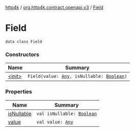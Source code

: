 [http4k](../../index.md) / [org.http4k.contract.openapi.v3](../index.md) / [Field](./index.md)

# Field

`data class Field`

### Constructors

| Name | Summary |
|---|---|
| [&lt;init&gt;](-init-.md) | `Field(value: `[`Any`](https://kotlinlang.org/api/latest/jvm/stdlib/kotlin/-any/index.html)`, isNullable: `[`Boolean`](https://kotlinlang.org/api/latest/jvm/stdlib/kotlin/-boolean/index.html)`)` |

### Properties

| Name | Summary |
|---|---|
| [isNullable](is-nullable.md) | `val isNullable: `[`Boolean`](https://kotlinlang.org/api/latest/jvm/stdlib/kotlin/-boolean/index.html) |
| [value](value.md) | `val value: `[`Any`](https://kotlinlang.org/api/latest/jvm/stdlib/kotlin/-any/index.html) |
